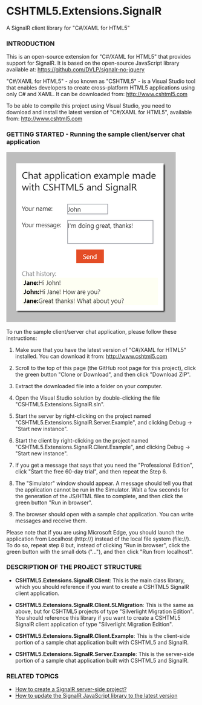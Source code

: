 # CSHTML5.Extensions.SignalR
A SignalR client library for "C#/XAML for HTML5"



### INTRODUCTION

This is an open-source extension for "C#/XAML for HTML5" that provides support for SignalR. It is based on the open-source JavaScript library available at: https://github.com/DVLP/signalr-no-jquery

"C#/XAML for HTML5" - also known as "CSHTML5" - is a Visual Studio tool that enables developers to create cross-platform HTML5 applications using only C# and XAML. It can be downloaded from: http://www.cshtml5.com

To be able to compile this project using Visual Studio, you need to download and install the latest version of "C#/XAML for HTML5", available from: http://www.cshtml5.com



### GETTING STARTED - Running the sample client/server chat application

![Screenshot of sample chat application](https://github.com/cshtml5/CSHTML5.Extensions.SignalR/blob/master/images/screenshot-chat-app-made-with-signalr-and-cshtml5.png)

To run the sample client/server chat application, please follow these instructions:

1. Make sure that you have the latest version of "C#/XAML for HTML5" installed. You can download it from: http://www.cshtml5.com

2. Scroll to the top of this page (the GitHub root page for this project), click the green button "Clone or Download", and then click "Download ZIP".

3. Extract the downloaded file into a folder on your computer.

4. Open the Visual Studio solution by double-clicking the file "CSHTML5.Extensions.SignalR.sln".

5. Start the server by right-clicking on the project named "CSHTML5.Extensions.SignalR.Server.Example", and clicking Debug -> "Start new instance".

6. Start the client by right-clicking on the project named "CSHTML5.Extensions.SignalR.Client.Example", and clicking Debug -> "Start new instance".

7. If you get a message that says that you need the "Professional Edition", click "Start the free 60-day trial", and then repeat the Step 6.

8. The "Simulator" window should appear. A message should tell you that the application cannot be run in the Simulator. Wait a few seconds for the generation of the JS/HTML files to complete, and then click the green button "Run in browser".

9. The browser should open with a sample chat application. You can write messages and receive them.

Please note that if you are using Microsoft Edge, you should launch the application from Localhost (http://) instead of the local file system (file://). To do so, repeat step 8 but, instead of clicking "Run in browser", click the green button with the small dots ("..."), and then click "Run from localhost".



### DESCRIPTION OF THE PROJECT STRUCTURE

* **CSHTML5.Extensions.SignalR.Client**: This is the main class library, which you should reference if you want to create a CSHTML5 SignalR client application.

* **CSHTML5.Extensions.SignalR.Client.SLMigration**: This is the same as above, but for CSHTML5 projects of type "Silverlight Migration Edition". You should reference this library if you want to create a CSHTML5 SignalR client application of type "Silverlight Migration Edition".

* **CSHTML5.Extensions.SignalR.Client.Example**: This is the client-side portion of a sample chat application built with CSHTML5 and SignalR.

* **CSHTML5.Extensions.SignalR.Server.Example**: This is the server-side portion of a sample chat application built with CSHTML5 and SignalR.



### RELATED TOPICS

* [How to create a SignalR server-side project?](https://github.com/cshtml5/CSHTML5.Extensions.SignalR/wiki/How-to-create-a-SignalR-server-project)
* [How to update the SignalR JavaScript library to the latest version](https://github.com/cshtml5/CSHTML5.Extensions.SignalR/wiki/How-to-update-the-SignalR-JavaScript-library-to-the-latest-version)
